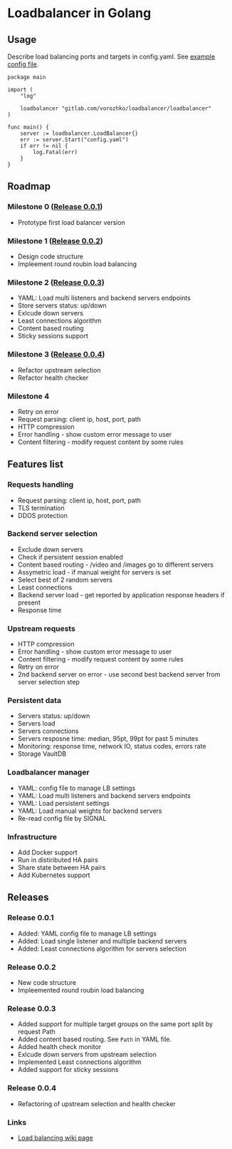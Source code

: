 # Loadbalancer in Golang

## Usage
Describe load balancing ports and targets in config.yaml. See [example config file](example/config.yaml).

```
package main

import (
	"log"

	loadbalancer "gitlab.com/vorozhko/loadbalancer/loadbalancer"
)

func main() {
	server := loadbalancer.LoadBalancer{}
	err := server.Start("config.yaml")
	if err != nil {
		log.Fatal(err)
	}
}

```
## Roadmap

### Milestone 0 ([Release 0.0.1](https://gitlab.com/vorozhko/loadbalancer/-/tags/v0.0.1))
* Prototype first load balancer version

### Milestone 1 ([Release 0.0.2](https://gitlab.com/vorozhko/loadbalancer/-/tags/v0.0.2))
* Design code structure
* Impleement round roubin load balancing

### Milestone 2 ([Release 0.0.3](https://gitlab.com/vorozhko/loadbalancer/-/tags/v0.0.3))
* YAML: Load multi listeners and backend servers endpoints
* Store servers status: up/down
* Exlcude down servers
* Least connections algorithm
* Content based routing
* Sticky sessions support

### Milestone 3 ([Release 0.0.4](https://gitlab.com/vorozhko/loadbalancer/-/tags/v0.0.4))
* Refactor upstream selection
* Refactor health checker

### Milestone 4
* Retry on error
* Request parsing: client ip, host, port, path
* HTTP compression
* Error handling - show custom error message to user
* Content filtering - modify request content by some rules


## Features list

### Requests handling
* Request parsing: client ip, host, port, path
* TLS termination
* DDOS protection

### Backend server selection
* Exclude down servers
* Check if persistent session enabled
* Content based routing - /video and /images go to different servers
* Assymetric load - if manual weight for servers is set
* Select best of 2 random servers
* Least connections
* Backend server load - get reported by application response headers if present
* Response time

### Upstream requests
* HTTP compression
* Error handling - show custom error message to user
* Content filtering - modify request content by some rules
* Retry on error
* 2nd backend server on error - use second best backend server from server selection step

### Persistent data
* Servers status: up/down
* Servers load
* Servers connections
* Servers resposne time: median, 95pt, 99pt for past 5 minutes
* Monitoring: response time, network IO, status codes, errors rate
* Storage VaultDB

### Loadbalancer manager
* YAML: config file to manage LB settings
* YAML: Load multi listeners and backend servers endpoints
* YAML: Load persistent settings
* YAML: Load manual weights for backend servers
* Re-read config file by SIGNAL

### Infrastructure
* Add Docker support
* Run in distiributed HA pairs
* Share state between HA pairs
* Add Kubernetes support

## Releases

### Release 0.0.1
* Added: YAML config file to manage LB settings
* Added: Load single listener and multiple backend servers
* Added: Least connections algorithm for servers selection

### Release 0.0.2
* New code structure
* Impleemented round roubin load balancing

### Release 0.0.3
* Added support for multiple target groups on the same port split by request Path
* Added content based routing. See ```Path``` in YAML file.
* Added health check monitor 
* Exlcude down servers from upstream selection
* Implemented Least connections algorithm
* Added support for sticky sessions

### Release 0.0.4
* Refactoring of upstream selection and health checker

### Links
* [Load balancing wiki page](https://en.wikipedia.org/wiki/Load_balancing_(computing))